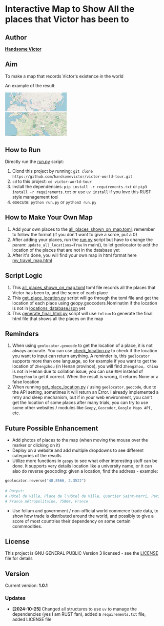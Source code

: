 # Interactive Map to Show All the places that Victor has been to

## Author

**[Handsome Victor](https://zhenning-li.com)**

## Aim

To make a map that records Victor's existence in the world

An example of the result:

<div style="text-align: left;">
    <img src="images/final_map_example.png" alt="Final Map Example" style="max-width: 40%; max-height: 300px; height: auto; width: auto;"/>
</div>

<div style="text-align: left;">
    <img src="images/final_map_example2.png" alt="Final Map Example 2" style="max-width: 40%; max-height: 300px; height: auto; width: auto;"/>
</div>


## How to Run

Directly run the [run.py](run.py) script:

1. Clond this project by running: `git clone https://github.com/handsomevictor/victor-world-tour.git`
2. `cd` to this project: `cd victor-world-tour`
3. Install the dependencies: `pip install -r requirements.txt` or `pip3 install -r requirements.txt` or use
   `uv install` if you love this RUST style management tool
4. execute: `python run.py` or `python3 run.py`

## How to Make Your Own Map

1. Add your own places to the [all_places_shown_on_map.toml](src/victor_world_tour/all_places_shown_on_map.toml),
   remember to follow the format (if you don't want to give a scroe, put a 0)
2. After adding your places, run the [run.py](run.py) script but have to change the param: `update_all_locations=True`
   in main(), to let geolocator to add the location of the places that are not in the database yet
3. After it's done, you will find your own map in html format here [my_travel_map.html](dist/my_travel_map.html)

## Script Logic

1. This [all_places_shown_on_map.toml](src/victor_world_tour/all_places_shown_on_map.toml) toml file records all the
   places that Victor has been to, and the score of each place
2. This [get_place_location.py](src/victor_world_tour/get_place_location.py) script will go through the toml file and
   get the location of each place using geopy.geocoders.Nominatim if the location is not in
   [locations_database.json](src/victor_world_tour/locations_database.json) yet
3. This [generate_final_html.py](src/victor_world_tour/generate_final_html.py) script will use `folium` to generate the
   final html file that shows all the places on the map

## Reminders

1. When using `geolocator.geocode` to get the location of a place, it is not always accurate. You can use
   [check_location.py](src/victor_world_tour/check_location.py) to check if the location you want to input can
   return anything. A reminder is, this `geolocator` supports more than one language, so for example if you want to
   get the location of `Zhengzhou` (in Henan province), you will find `Zhengzhou, China` is not in Henan due to
   collation issue, you can use `郑州` instead of `Zhengzhou` to get it correct. When the result is wrong, it returns
   None or a false location
2. When running [get_place_location.py](src/victor_world_tour/get_place_location.py) / using `geolocator.geocode`,
   due to the API setting, sometimes it will return an Error. I already implemented a retry and sleep mechanism,
   but if in your web environment, you can't get the location of some places after many trials, you can try to use
   some other websites / modules like `Geopy`, `Geocoder`, `Google Maps API`, etc.

## Future Possible Enhancement

- Add photos of places to the map (when moving the mouse over the marker or clicking on it)
- Deploy on a website and add multiple dropdowns to see different categories of the results
- Utilize more functions in `geopy` to see what other interesting stuff can be done. It supports very details location
  like a university name, or it can also do reverse geocoding: given a location, find the address - example:

```python
geolocator.reverse("48.8566, 2.3522")

# Output:
# Hôtel de Ville, Place de l'Hôtel de Ville, Quartier Saint-Merri, Paris 4e Arrondissement, Paris, Île-de-France, 
# France métropolitaine, 75004, France
```

- Use folium and government / non-official world commerce trade data, to show how trade is distributed around the world,
  and possibly to give a score of most countries their dependency on some certain conmmodities.

## License

This project is GNU GENERAL PUBLIC Version 3 licensed - see the [LICENSE](LICENSE) file for details

## Version

Current version: **1.0.1**

### Updates

- **[2024-10-25]** Changed all structures to use `uv` to manage the dependencies (yes I am RUST fan),
  added a `requirements.txt` file, added LICENSE file


